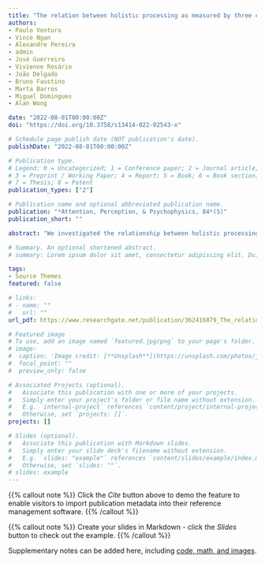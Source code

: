 ```yaml
---
title: "The relation between holistic processing as measured by three composite tasks and face processing: A latent variable modeling approach"
authors:
- Paulo Ventura
- Vince Ngan
- Alexandre Pereira
- admin
- José Guerreiro
- Vivienne Rosário
- João Delgado
- Bruno Faustino
- Marta Barros
- Miguel Domingues
- Alan Wong

date: "2022-08-01T00:00:00Z"
doi: "https://doi.org/10.3758/s13414-022-02543-x"

# Schedule page publish date (NOT publication's date).
publishDate: "2022-08-01T00:00:00Z"

# Publication type.
# Legend: 0 = Uncategorized; 1 = Conference paper; 2 = Journal article;
# 3 = Preprint / Working Paper; 4 = Report; 5 = Book; 6 = Book section;
# 7 = Thesis; 8 = Patent
publication_types: ["2"]

# Publication name and optional abbreviated publication name.
publication: "*Attention, Perception, & Psychophysics, 84*(5)"
publication_short: ""

abstract: "We investigated the relationship between holistic processing and face processing using a latent variables approach. Three versions of the composite paradigm were used to measure holistic processing: Vanderbilt Holistic Face Processing Test, a sequential composite matching task, and a simultaneous composite matching task. Three tasks were used to measure face perception and face memory abilities respectively. We had three pairs of tasks such that within each pair (of memory and perception task), the stimuli involved, the requirement for matching across viewpoints, etc., are the same, such that the only difference is whether perception or memory is taxed. There were no significant correlations between the different versions of the composite task. We discovered no evidence to support a distinction between face perception and face memory, suggesting the existence of a general face processing factor. Finally, there was no evidence that holistic processing (as captured by either of the three composite tasks) is predictive of better face processing per se, casting doubts on the role of holistic processing in differentiating different levels of efficiency in face processing."

# Summary. An optional shortened abstract.
# summary: Lorem ipsum dolor sit amet, consectetur adipiscing elit. Duis posuere tellus ac convallis placerat. Proin tincidunt magna sed ex sollicitudin condimentum.

tags:
- Source Themes
featured: false

# links:
# - name: ""
#   url: ""
url_pdf: https://www.researchgate.net/publication/362416879_The_relation_between_holistic_processing_as_measured_by_three_composite_tasks_and_face_processing_A_latent_variable_modeling_approach

# Featured image
# To use, add an image named `featured.jpg/png` to your page's folder. 
# image:
#  caption: 'Image credit: [**Unsplash**](https://unsplash.com/photos/jdD8gXaTZsc)'
#  focal_point: ""
#  preview_only: false

# Associated Projects (optional).
#   Associate this publication with one or more of your projects.
#   Simply enter your project's folder or file name without extension.
#   E.g. `internal-project` references `content/project/internal-project/index.md`.
#   Otherwise, set `projects: []`.
projects: []

# Slides (optional).
#   Associate this publication with Markdown slides.
#   Simply enter your slide deck's filename without extension.
#   E.g. `slides: "example"` references `content/slides/example/index.md`.
#   Otherwise, set `slides: ""`.
# slides: example
---
```


{{% callout note %}}
Click the *Cite* button above to demo the feature to enable visitors to import publication metadata into their reference management software.
{{% /callout %}}

{{% callout note %}}
Create your slides in Markdown - click the *Slides* button to check out the example.
{{% /callout %}}

Supplementary notes can be added here, including [code, math, and images](https://wowchemy.com/docs/writing-markdown-latex/).
